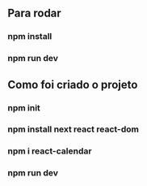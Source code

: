 


## Para rodar
### npm install

### npm run dev

## Como foi criado o projeto
### npm init

### npm install next react react-dom

### npm i react-calendar

### npm run dev